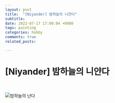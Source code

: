 ```yaml
---
layout: post
title:  "[Niyander] 밤하늘의 니얀다"
subtitle:
date: 2022-07-17 17:09:04 +0900
tags: painting
categories: hobby
comments: true
related_posts:

---
```


# [Niyander] 밤하늘의 니얀다<br/>
<br/>

![밤하늘의 냔다](https://github.com/wookeykim95/wookeykim95.github.io/blob/main/assets/img/hobby/painting/Niyander_2022-07-17.png?raw=true)
<br/>

